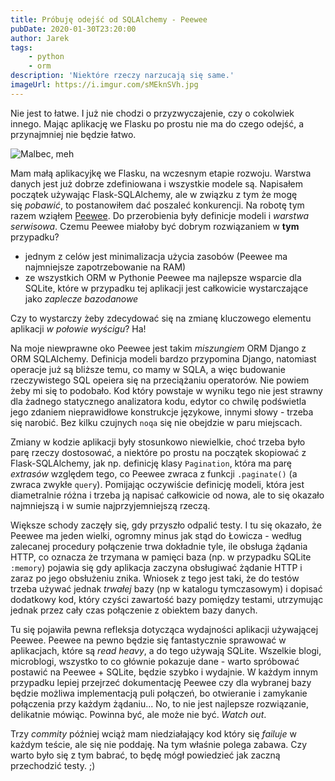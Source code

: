 ```yaml
---
title: Próbuję odejść od SQLAlchemy - Peewee
pubDate: 2020-01-30T23:20:00
author: Jarek
tags:
    - python
    - orm
description: 'Niektóre rzeczy narzucają się same.'
imageUrl: https://i.imgur.com/sMEknSVh.jpg
---
```


Nie jest to łatwe. I już nie chodzi o przyzwyczajenie, czy o cokolwiek innego. Mając aplikację we Flasku po prostu nie ma do czego odejść, a przynajmniej nie będzie łatwo.

![Malbec, meh](https://i.imgur.com/sMEknSVh.jpg)

Mam małą aplikacyjkę we Flasku, na wczesnym etapie rozwoju. Warstwa danych jest już dobrze zdefiniowana i wszystkie modele są. Napisałem początek używając Flask-SQLAlchemy, ale w związku z tym że mogę się *pobawić*, to postanowiłem dać poszaleć konkurencji. Na robotę tym razem wziąłem [Peewee](http://docs.peewee-orm.com/en/latest/). Do przerobienia były definicje modeli i _warstwa serwisowa_. Czemu Peewee miałoby być dobrym rozwiązaniem w **tym** przypadku?

-   jednym z celów jest minimalizacja użycia zasobów (Peewee ma najmniejsze zapotrzebowanie na RAM)
-   ze wszystkich ORM w Pythonie Peewee ma najlepsze wsparcie dla SQLite, które w przypadku tej aplikacji jest całkowicie wystarczające jako _zaplecze bazodanowe_

Czy to wystarczy żeby zdecydować się na zmianę kluczowego elementu aplikacji _w połowie wyścigu_? Ha!

Na moje niewprawne oko Peewee jest takim _miszungiem_ ORM Django z ORM SQLAlchemy. Definicja modeli bardzo przypomina Django, natomiast operacje już są bliższe temu, co mamy w SQLA, a więc budowanie rzeczywistego SQL opeiera się na przeciążaniu operatorów. Nie powiem żeby mi się to podobało. Kod który powstaje w wyniku tego nie jest strawny dla żadnego statycznego analizatora kodu, edytor co chwilę podświetla jego zdaniem nieprawidłowe konstrukcje językowe, innymi słowy - trzeba się narobić. Bez kilku czujnych `noqa` się nie obejdzie w paru miejscach.

Zmiany w kodzie aplikacji były stosunkowo niewielkie, choć trzeba było parę rzeczy dostosować, a niektóre po prostu na początek skopiować z Flask-SQLAlchemy, jak np. definicję klasy `Pagination`, która ma parę _extrasów_ względem tego, co Peewee zwraca z funkcji `.paginate()` (a zwraca zwykłe `query`). Pomijając oczywiście definicję modeli, która jest diametralnie różna i trzeba ją napisać całkowicie od nowa, ale to się okazało najmniejszą i w sumie najprzyjemniejszą rzeczą.

Większe schody zaczęły się, gdy przyszło odpalić testy. I tu się okazało, że Peewee ma jeden wielki, ogromny minus jak stąd do Łowicza - według zalecanej procedury połączenie trwa dokładnie tyle, ile obsługa żądania HTTP, co oznacza że trzymana w pamięci baza (np. w przypadku SQLite `:memory`) pojawia się gdy aplikacja zaczyna obsługiwać żądanie HTTP i zaraz po jego obsłużeniu znika. Wniosek z tego jest taki, że do testów trzeba używać jednak _trwałej_ bazy (np w katalogu tymczasowym) i dopisać dodatkowy kod, który czyści zawartość bazy pomiędzy testami, utrzymując jednak przez cały czas połączenie z obiektem bazy danych.

Tu się pojawiła pewna refleksja dotycząca wydajności aplikacji używającej Peewee. Peewee na pewno będzie się fantastycznie sprawować w aplikacjach, które są _read heavy_, a do tego używają SQLite. Wszelkie blogi, microblogi, wszystko to co głównie pokazuje dane - warto spróbować postawić na Peewee + SQLite, będzie szybko i wydajnie. W każdym innym przypadku lepiej przejrzeć dokumentację Peewee czy dla wybranej bazy będzie możliwa implementacją puli połączeń, bo otwieranie i zamykanie połączenia przy każdym żądaniu... No, to nie jest najlepsze rozwiązanie, delikatnie mówiąc. Powinna być, ale może nie być. _Watch out_.

Trzy _commity_ później wciąż mam niedziałający kod który się _failuje_ w każdym teście, ale się nie poddaję. Na tym właśnie polega zabawa. Czy warto było się z tym babrać, to będę mógł powiedzieć jak zaczną przechodzić testy. ;)
